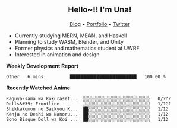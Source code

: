 <h2 align="center">
  Hello~!! I'm Una!
</h2>

<p align="center">
  <a href="https://anarchy.website/">Blog</a> &bull;
  <a href="https://una-ada.github.io/">Portfolio</a> &bull;
  <a href="https://twitter.com/unaxiii">Twitter</a>
</p>

- Currently studying MERN, MEAN, and Haskell
- Planning to study WASM, Blender, and Unity
- Former physics and mathematics student at UWRF
- Interested in animation and design

**Weekly Development Report**

<!--START_SECTION:waka-->
```text
Other   6 mins          █████████████████████████   100.00 % 
```
<!--END_SECTION:waka-->

**Recently Watched Anime**

<!-- RECENT-ANIME:START -->

    Kaguya-sama wa Kokuraset...  ░░░░░░░░░░░░░░░░░░░░░░░░░   0/???
    Dolls&#39; Frontline         ░░░░░░░░░░░░░░░░░░░░░░░░░   1/???
    Shikkakumon no Saikyou K...  ██░░░░░░░░░░░░░░░░░░░░░░░   1/12
    Kenja no Deshi wo Nanoru...  ██░░░░░░░░░░░░░░░░░░░░░░░   1/12
    Sono Bisque Doll wa Koi ...  ██░░░░░░░░░░░░░░░░░░░░░░░   1/12
<!-- RECENT-ANIME:END -->
